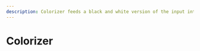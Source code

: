 ```yaml
---
description: Colorizer feeds a black and white version of the input into the generator.
---
```


# Colorizer

